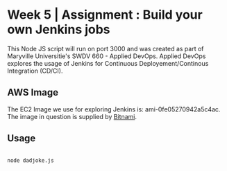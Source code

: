 # Week 5 | Assignment : Build your own Jenkins jobs

This Node JS script will run on port 3000 and was created as part of Maryville Universitie's SWDV 660 - Applied DevOps. 
Applied DevOps explores the usage of Jenkins for Continuous Deployement/Continous Integration (CD/CI). 

## AWS Image
The EC2 Image we use for exploring Jenkins is: ami-0fe05270942a5c4ac. 
The image in question is supplied by [Bitnami](https://bitnami.com/). 

## Usage

```node

node dadjoke.js

```
